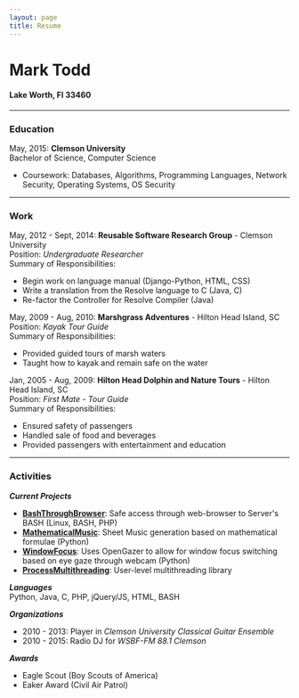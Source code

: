 ```yaml
---
layout: page
title: Resume
---
```


# Mark Todd

#### Lake Worth, Fl 33460

----

### Education
May, 2015: **Clemson University**  
Bachelor of Science, Computer Science

* Coursework: Databases, Algorithms, Programming Languages, Network Security, Operating Systems, OS Security

----

### Work

May, 2012 - Sept, 2014: **Reusable Software Research Group** - Clemson University  
Position: *Undergraduate Researcher*  
Summary of Responsibilities:

* Begin work on language manual (Django-Python, HTML, CSS)
* Write a translation from the Resolve language to C (Java, C)
* Re-factor the Controller for Resolve Compiler (Java)

May, 2009 - Aug, 2010: **Marshgrass Adventures** - Hilton Head Island, SC  
Position: *Kayak Tour Guide*  
Summary of Responsibilities:  

* Provided guided tours of marsh waters
* Taught how to kayak and remain safe on the water

Jan, 2005 - Aug, 2009: **Hilton Head Dolphin and Nature Tours** - Hilton Head Island, SC  
Position: *First Mate - Tour Guide*  
Summary of Responsibilities:

* Ensured safety of passengers
* Handled sale of food and beverages
* Provided passengers with entertainment and education

----

### Activities

***Current Projects***

* [**BashThroughBrowser**](https://github.com/30percent/BrowserBasedBash): Safe access through web-browser to Server's BASH (Linux, BASH, PHP)
* [**MathematicalMusic**](https://github.com/30percent/PythonVariableMath): Sheet Music generation based on mathematical formulae (Python)
* [**WindowFocus**](https://github.com/30percent/windowfocus): Uses OpenGazer to allow for window focus switching based on eye gaze through webcam (Python)
* [**ProcessMultithreading**](https://github.com/30percent/InProcessMultiThreading): User-level multithreading library

***Languages***  
Python, Java, C, PHP, jQuery/JS, HTML, BASH

***Organizations***

* 2010 - 2013: Player in _Clemson University Classical Guitar Ensemble_
* 2010 - 2015: Radio DJ for _WSBF-FM 88.1 Clemson_

***Awards***

* Eagle Scout (Boy Scouts of America)
* Eaker Award (Civil Air Patrol) 